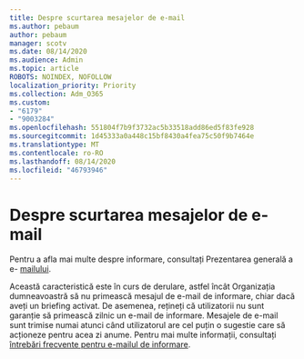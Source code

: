 ```yaml
---
title: Despre scurtarea mesajelor de e-mail
ms.author: pebaum
author: pebaum
manager: scotv
ms.date: 08/14/2020
ms.audience: Admin
ms.topic: article
ROBOTS: NOINDEX, NOFOLLOW
localization_priority: Priority
ms.collection: Adm_O365
ms.custom:
- "6179"
- "9003284"
ms.openlocfilehash: 551804f7b9f3732ac5b33518add86ed5f83fe928
ms.sourcegitcommit: 1d45333a0a448c15bf8430a4fea75c50f9b7464e
ms.translationtype: MT
ms.contentlocale: ro-RO
ms.lasthandoff: 08/14/2020
ms.locfileid: "46793946"
---
```

# <a name="about-briefing-email"></a>Despre scurtarea mesajelor de e-mail

Pentru a afla mai multe despre informare, consultați Prezentarea generală a e- [mailului](https://docs.microsoft.com/briefing/be-overview).  

Această caracteristică este în curs de derulare, astfel încât Organizația dumneavoastră să nu primească mesajul de e-mail de informare, chiar dacă aveți un briefing activat. De asemenea, rețineți că utilizatorii nu sunt garanție să primească zilnic un e-mail de informare. Mesajele de e-mail sunt trimise numai atunci când utilizatorul are cel puțin o sugestie care să acționeze pentru acea zi anume. Pentru mai multe informații, consultați [întrebări frecvente pentru e-mailul de informare](https://docs.microsoft.com/briefing/be-faqs).